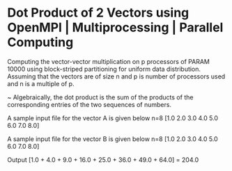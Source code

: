 # Dot Product of 2 Vectors using OpenMPI | Multiprocessing | Parallel Computing

Computing the vector-vector multiplication on p processors of PARAM 10000 using block-striped partitioning for uniform data distribution.
Assuming that the vectors are of size n and p is number of processors used and n is a multiple of p.

~ Algebraically, the dot product is the sum of the products of the corresponding entries of the two sequences of numbers.

A sample input file for the vector A is given below
n=8
[1.0 2.0 3.0 4.0 5.0 6.0 7.0 8.0]

A sample input file for the vector B is given below
n=8
[1.0 2.0 3.0 4.0 5.0 6.0 7.0 8.0]

Output
[1.0 + 4.0 + 9.0 + 16.0 + 25.0 + 36.0 + 49.0 + 64.0] = 204.0
